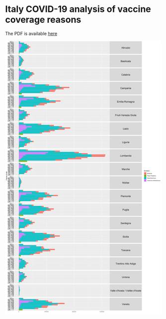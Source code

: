 # Italy COVID-19 analysis of vaccine coverage reasons
The PDF is available [here](https://github.com/MatteoFasulo/COVID-19-Vaccines/blob/main/COVID_19_Vaccine_Coverage.pdf)

![Region and Age Group](https://github.com/MatteoFasulo/COVID-19-Vaccines/blob/main/region_and_age.png?raw=true)

